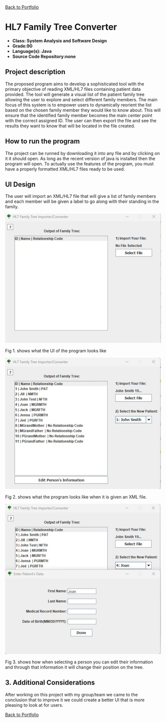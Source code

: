 [Back to Portfolio](./)

HL7 Family Tree Converter
===============

-   **Class: System Analysis and Software Design** 
-   **Grade:90** 
-   **Language(s): Java** 
-   **Source Code Repository:none**

## Project description

The proposed program aims to develop a sophisticated tool with the primary objective of reading XML/HL7 files containing patient data provided. The tool will generate a visual list of the patient family tree allowing the user to explore and select different family members. The main focus of this system is to empower users to dynamically reorient the list based on the chosen family member they would like to know about. This will ensure that the identified family member becomes the main center point with the correct assigned ID. The user can then export the file and see the results they want to know that will be located in the file created.

## How to run the program

The project can be runned by downloading it into any file and by clicking on it it should open. As long as the recent version of java is installed then the program will open. To actually use the features of the program, you must have a properly formatted XML/HL7 files ready to be used.

## UI Design

The user will import an XML/HL7 file that will give a list of family members and each member will be given a label to go along with their standing in the family.

![screenshot](images/familytree1.jpg)  

Fig 1. shows what the UI of the program looks like

![screenshot](images/familytree2.jpg)

Fig 2. shows what the program looks like when it is given an XML file.

![screenshot](images/familytree3.jpg)

Fig 3. shows how when selecting a person you can edit their information and through that information it will change their position on the tree.

## 3. Additional Considerations

After working on this project with my group/team we came to the conclusion that to improve it we could create a better UI that is more pleasing to look at for users.

[Back to Portfolio](./)
